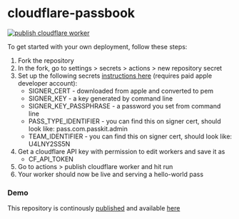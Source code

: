 # cloudflare-passbook

[![publish cloudflare worker](https://github.com/billytrend/cloudflare-worker-passbook/actions/workflows/main.yml/badge.svg)](https://github.com/billytrend/cloudflare-worker-passbook/actions/workflows/main.yml)

To get started with your own deployment, follow these steps:

1. Fork the repository
2. In the fork, go to settings > secrets > actions > new repository secret
3. Set up the following secrets [instructions here](https://github.com/alexandercerutti/passkit-generator/wiki/Generating-Certificates#completely-understanding-the-goal) (requires paid apple developer account):
   * SIGNER_CERT - downloaded from apple and converted to pem
   * SIGNER_KEY - a key generated by command line
   * SIGNER_KEY_PASSPHRASE - a password you set from command line
   * PASS_TYPE_IDENTIFIER - you can find this on signer cert, should look like: pass.com.passkit.admin
   * TEAM_IDENTIFIER - you can find this on signer cert, should look like: U4LNY2SS5N
4. Get a cloudflare API key with permission to edit workers and save it as
   * CF_API_TOKEN
6. Go to actions > publish cloudflare worker and hit run
7. Your worker should now be live and serving a hello-world pass

### Demo

This repository is continously [published](https://github.com/billytrend/cloudflare-worker-passbook/actions/workflows/main.yml) and available [here](https://cloudflare-worker-passbook.billytrend.workers.dev/)

